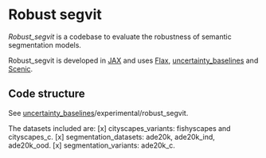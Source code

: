 # Robust segvit

*Robust_segvit* is a codebase to evaluate the robustness of semantic segmentation models.

Robust_segvit is developed in [JAX](https://github.com/google/jax) and uses [Flax](https://github.com/google/flax), [uncertainty_baselines](https://github.com/google/uncertainty-baselines) and [Scenic](https://github.com/google-research/scenic).

## Code structure
See [uncertainty_baselines](https://github.com/google/uncertainty-baselines)/experimental/robust_segvit.

The datasets included are:
[x] cityscapes_variants: fishyscapes and cityscapes_c.
[x] segmentation_datasets: ade20k, ade20k_ind, ade20k_ood.
[x] segmentation_variants: ade20k_c.
